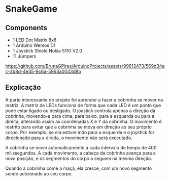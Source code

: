 # SnakeGame

## Components
- 1 LED Dot Matrix 8x8
- 1 Arduino Wemos D1
- 1 Joystick Shield Nokia 5110 V2.0
- 11 Jumpers

https://github.com/BrunaGPires/ArduinoProjects/assets/99612473/569d34ac-3b8d-4e35-9c6a-5963a0043d8b

## Explicação
A parte interessante do projeto foi aprender a fazer a cobrinha se mover na matriz. A matriz de LEDs funciona de forma que cada LED é um ponto que pode estar ligado ou desligado. O joystick controla apenas a direção da cobrinha, movendo-a para cima, para baixo, para a esquerda ou para a direita, alterando assim as coordenadas X e Y da cobrinha. O movimento é restrito para evitar que a cobrinha se mova em direção ao seu próprio corpo. Por exemplo, se ela estiver indo para a esquerda e o joystick for direcionado para a direita, o movimento não será executado.

A cobrinha se move automaticamente a cada intervalo de tempo de 400 milissegundos. A cada movimento, a cabeça da cobrinha avança para a nova posição, e os segmentos do corpo a seguem na mesma direção.

Quando a cobrinha come a maçã, ela cresce, com um novo segmento sendo adicionado ao seu corpo.
